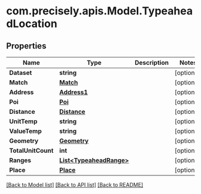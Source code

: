 
# com.precisely.apis.Model.TypeaheadLocation

## Properties

Name | Type | Description | Notes
------------ | ------------- | ------------- | -------------
**Dataset** | **string** |  | [optional] 
**Match** | [**Match**](Match.md) |  | [optional] 
**Address** | [**Address1**](Address1.md) |  | [optional] 
**Poi** | [**Poi**](Poi.md) |  | [optional] 
**Distance** | [**Distance**](Distance.md) |  | [optional] 
**UnitTemp** | **string** |  | [optional] 
**ValueTemp** | **string** |  | [optional] 
**Geometry** | [**Geometry**](Geometry.md) |  | [optional] 
**TotalUnitCount** | **int** |  | [optional] 
**Ranges** | [**List&lt;TypeaheadRange&gt;**](TypeaheadRange.md) |  | [optional] 
**Place** | [**Place**](Place.md) |  | [optional] 

[[Back to Model list]](../README.md#documentation-for-models)
[[Back to API list]](../README.md#documentation-for-api-endpoints)
[[Back to README]](../README.md)

